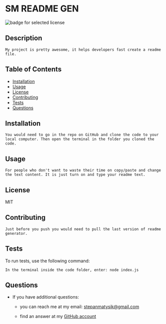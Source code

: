 
  # SM README GEN

  ![badge for selected license](https://img.shields.io/badge/license-MIT-9cf)

  ## Description
  
    My project is pretty awesome, it helps developers fast create a readme file.

  ## Table of Contents

  * [Installation](#installation)
  * [Usage](#usage)
  * [License](#license)
  * [Contributing](#contributing)
  * [Tests](#tests)
  * [Questions](#questions)
  
  ## Installation
  
    You would need to go in the repo on GitHub and clone the code to your local computer. Then open the terminal in the folder you cloned the code.

  ## Usage

    For people who don't want to waste their time on copy/paste and change the text content. It is just turn on and type your readme text.

  ## License

  MIT

  ## Contributing

    Just before you push you would need to pull the last version of readme generator.

  ## Tests
  
  To run tests, use the following command:
 
    In the terminal inside the code folder, enter: node index.js

  ## Questions
  
  - If you have additional questions:

    - you can reach me at my email:  [stepanmatysik@gmail.com](mailto:stepanmatysik@gmail.com)
 
    - find an answer at my [GitHub account](https://github.com/elfsvet)
  